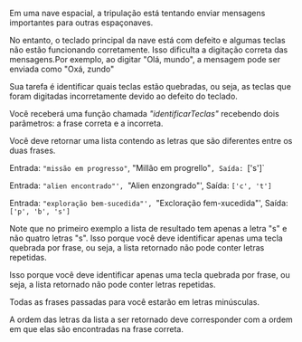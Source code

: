 Em uma nave espacial, a tripulação está tentando enviar mensagens importantes para outras espaçonaves.

No entanto, o teclado principal da nave está com defeito e algumas teclas não estão funcionando corretamente. Isso dificulta a digitação correta das mensagens.Por exemplo, ao digitar "Olá, mundo", a mensagem pode ser enviada como "Oxá, zundo"

<Text>Sua tarefa é identificar quais teclas estão quebradas, ou seja, as teclas que foram digitadas incorretamente devido ao defeito do teclado.</Text>

<Text>Você receberá uma função chamada *"identificarTeclas"* recebendo dois parâmetros: a frase correta e a incorreta.</Text>

<Text>Você deve retornar uma lista contendo as letras que são diferentes entre os duas frases.</Text>

<Quote title="Exemplo 1">Entrada: `"missão em progresso"`, "Millão em progrello"`, Saída: `['s']`</Quote>

<Quote title="Exemplo 2">Entrada: `"alien encontrado"', `"Alien enzongrado"', Saída: `['c', 't']`</Quote>

<Quote title="Exemplo 2">Entrada: `"exploração bem-sucedida"', `"Excloração fem-xucedida"', Saída: `['p', 'b', 's']`</Quote>

<Alert>Note que no primeiro exemplo a lista de resultado tem apenas a letra "s" e não quatro letras "s". Isso porque você deve identificar apenas uma tecla quebrada por frase, ou seja, a lista retornado não pode conter letras repetidas.</Alert>

<Alert>Isso porque você deve identificar apenas uma tecla quebrada por frase, ou seja, a lista retornado não pode conter letras repetidas.</Alert>

<Alert>Todas as frases passadas para você estarão em letras minúsculas.</Alert>

<Alert>A ordem das letras da lista a ser retornado deve corresponder com a ordem em que elas são encontradas na frase correta.</Alert>
